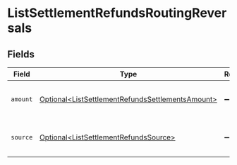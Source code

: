 # ListSettlementRefundsRoutingReversals


## Fields

| Field                                                                                                                  | Type                                                                                                                   | Required                                                                                                               | Description                                                                                                            |
| ---------------------------------------------------------------------------------------------------------------------- | ---------------------------------------------------------------------------------------------------------------------- | ---------------------------------------------------------------------------------------------------------------------- | ---------------------------------------------------------------------------------------------------------------------- |
| `amount`                                                                                                               | [Optional\<ListSettlementRefundsSettlementsAmount>](../../models/operations/ListSettlementRefundsSettlementsAmount.md) | :heavy_minus_sign:                                                                                                     | The amount that will be pulled back.                                                                                   |
| `source`                                                                                                               | [Optional\<ListSettlementRefundsSource>](../../models/operations/ListSettlementRefundsSource.md)                       | :heavy_minus_sign:                                                                                                     | Where the funds will be pulled back from.                                                                              |